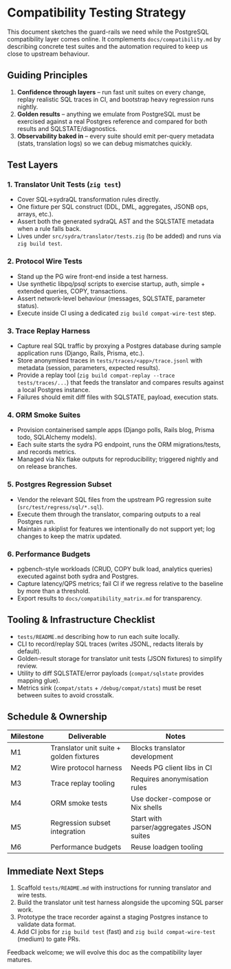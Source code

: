 # Compatibility Testing Strategy

This document sketches the guard-rails we need while the PostgreSQL compatibility layer comes online. It complements `docs/compatibility.md` by describing concrete test suites and the automation required to keep us close to upstream behaviour.

## Guiding Principles

1. **Confidence through layers** – run fast unit suites on every change, replay realistic SQL traces in CI, and bootstrap heavy regression runs nightly.
2. **Golden results** – anything we emulate from PostgreSQL must be exercised against a real Postgres reference and compared for both results and SQLSTATE/diagnostics.
3. **Observability baked in** – every suite should emit per-query metadata (stats, translation logs) so we can debug mismatches quickly.

## Test Layers

### 1. Translator Unit Tests (`zig test`)

- Cover SQL→sydraQL transformation rules directly.
- One fixture per SQL construct (DDL, DML, aggregates, JSONB ops, arrays, etc.).
- Assert both the generated sydraQL AST and the SQLSTATE metadata when a rule falls back.
- Lives under `src/sydra/translator/tests.zig` (to be added) and runs via `zig build test`.

### 2. Protocol Wire Tests

- Stand up the PG wire front-end inside a test harness.
- Use synthetic libpq/psql scripts to exercise startup, auth, simple + extended queries, COPY, transactions.
- Assert network-level behaviour (messages, SQLSTATE, parameter status).
- Execute inside CI using a dedicated `zig build compat-wire-test` step.

### 3. Trace Replay Harness

- Capture real SQL traffic by proxying a Postgres database during sample application runs (Django, Rails, Prisma, etc.).
- Store anonymised traces in `tests/traces/<app>/trace.jsonl` with metadata (session, parameters, expected results).
- Provide a replay tool (`zig build compat-replay --trace tests/traces/...`) that feeds the translator and compares results against a local Postgres instance.
- Failures should emit diff files with SQLSTATE, payload, execution stats.

### 4. ORM Smoke Suites

- Provision containerised sample apps (Django polls, Rails blog, Prisma todo, SQLAlchemy models).
- Each suite starts the sydra PG endpoint, runs the ORM migrations/tests, and records metrics.
- Managed via Nix flake outputs for reproducibility; triggered nightly and on release branches.

### 5. Postgres Regression Subset

- Vendor the relevant SQL files from the upstream PG regression suite (`src/test/regress/sql/*.sql`).
- Execute them through the translator, comparing outputs to a real Postgres run.
- Maintain a skiplist for features we intentionally do not support yet; log changes to keep the matrix updated.

### 6. Performance Budgets

- pgbench-style workloads (CRUD, COPY bulk load, analytics queries) executed against both sydra and Postgres.
- Capture latency/QPS metrics; fail CI if we regress relative to the baseline by more than a threshold.
- Export results to `docs/compatibility_matrix.md` for transparency.

## Tooling & Infrastructure Checklist

- `tests/README.md` describing how to run each suite locally.
- CLI to record/replay SQL traces (writes JSONL, redacts literals by default).
- Golden-result storage for translator unit tests (JSON fixtures) to simplify review.
- Utility to diff SQLSTATE/error payloads (`compat/sqlstate` provides mapping glue).
- Metrics sink (`compat/stats` + `/debug/compat/stats`) must be reset between suites to avoid crosstalk.

## Schedule & Ownership

| Milestone | Deliverable | Notes |
|-----------|-------------|-------|
| M1 | Translator unit suite + golden fixtures | Blocks translator development |
| M2 | Wire protocol harness | Needs PG client libs in CI |
| M3 | Trace replay tooling | Requires anonymisation rules |
| M4 | ORM smoke tests | Use docker-compose or Nix shells |
| M5 | Regression subset integration | Start with parser/aggregates JSON suites |
| M6 | Performance budgets | Reuse loadgen tooling |

## Immediate Next Steps

1. Scaffold `tests/README.md` with instructions for running translator and wire tests.
2. Build the translator unit test harness alongside the upcoming SQL parser work.
3. Prototype the trace recorder against a staging Postgres instance to validate data format.
4. Add CI jobs for `zig build test` (fast) and `zig build compat-wire-test` (medium) to gate PRs.

Feedback welcome; we will evolve this doc as the compatibility layer matures.
